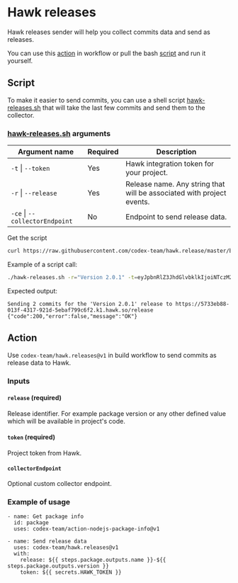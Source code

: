 # Hawk releases

Hawk releases sender will help you collect commits data and send as releases.

You can use this [action](#action) in workflow or pull the bash [script](#script) and run it yourself.

## Script

To make it easier to send commits, you can use a shell script [hawk-releases.sh](bin/hawk-releases.sh)
that will take the last few commits and send them to the collector.

### [hawk-releases.sh](bin/hawk-releases.sh) arguments

| Argument name | Required | Description |
| -- | -- | -- |
| `-t` \| `--token` | Yes | Hawk integration token for your project. |
| `-r` \| `--release` | Yes | Release name. Any string that will be associated with project events. |
| `-ce` \| `--collectorEndpoint` | No | Endpoint to send release data. |

Get the script

```bash
curl https://raw.githubusercontent.com/codex-team/hawk.release/master/bin/hawk-releases.sh -O
```

Example of a script call:

```bash
./hawk-releases.sh -r="Version 2.0.1" -t=eyJpbnRlZ3JhdGlvbklkIjoiNTczM2ViODgtMDEzZi00MzE3LTkyMWQtNWViYWY3OTljNmYyIiwic2VjcmV0IjoiZmE3OGI2NjMtMTg5OS00NzUzLTgwOTktODlhYTdmMjA4MjJjIn0= 
```

Expected output:

```
Sending 2 commits for the 'Version 2.0.1' release to https://5733eb88-013f-4317-921d-5ebaf799c6f2.k1.hawk.so/release
{"code":200,"error":false,"message":"OK"}
```

## Action

Use `codex-team/hawk.releases@v1` in build workflow to send commits as release data to Hawk.

### Inputs

#### `release` (required)

Release identifier. For example package version or any other defined value which will be available in project's code.

#### `token` (required)

Project token from Hawk.

#### `collectorEndpoint`

Optional custom collector endpoint.

### Example of usage

```
- name: Get package info
  id: package
  uses: codex-team/action-nodejs-package-info@v1

- name: Send release data
  uses: codex-team/hawk.releases@v1
  with:
    release: ${{ steps.package.outputs.name }}-${{ steps.package.outputs.version }}
    token: ${{ secrets.HAWK_TOKEN }}
```
